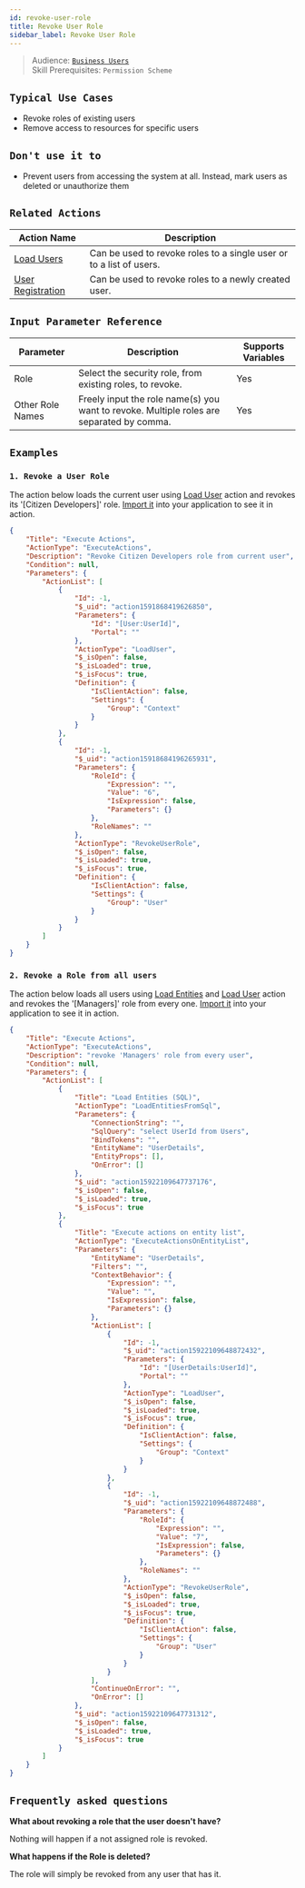 ```yaml
---
id: revoke-user-role
title: Revoke User Role
sidebar_label: Revoke User Role
---
```


> Audience: [`Business Users`](/docs/audience#business-users)<br/>
> Skill Prerequisites: `Permission Scheme`

## `Typical Use Cases`

- Revoke roles of existing users
- Remove access to resources for specific users

## `Don't use it to`

- Prevent users from accessing the system at all. Instead, mark users as deleted or unauthorize them

## `Related Actions`

| Action Name                                             | Description                                                         |
| ------------------------------------------------------- | ------------------------------------------------------------------- |
| [Load Users](/docs/Actions/load-user.md)                | Can be used to revoke roles to a single user or to a list of users. |
| [User Registration](/docs/Actions/user-registration.md) | Can be used to revoke roles to a newly created user.                |

## `Input Parameter Reference`

| Parameter        | Description                                                                              | Supports Variables |
| ---------------- | ---------------------------------------------------------------------------------------- | ------------------ |
| Role             | Select the security role, from existing roles, to revoke.                                | Yes                |
| Other Role Names | Freely input the role name(s) you want to revoke. Multiple roles are separated by comma. | Yes                |

## `Examples`

### `1. Revoke a User Role `

The action below loads the current user using [Load User](/docs/Actions/load-user) action and revokes its '[Citizen Developers]' role. [Import it](/docs/Actions/Import-actions) into your application to see it in action.

```json
{
    "Title": "Execute Actions",
    "ActionType": "ExecuteActions",
    "Description": "Revoke Citizen Developers role from current user",
    "Condition": null,
    "Parameters": {
        "ActionList": [
            {
                "Id": -1,
                "$_uid": "action1591868419626850",
                "Parameters": {
                    "Id": "[User:UserId]",
                    "Portal": ""
                },
                "ActionType": "LoadUser",
                "$_isOpen": false,
                "$_isLoaded": true,
                "$_isFocus": true,
                "Definition": {
                    "IsClientAction": false,
                    "Settings": {
                        "Group": "Context"
                    }
                }
            },
            {
                "Id": -1,
                "$_uid": "action15918684196265931",
                "Parameters": {
                    "RoleId": {
                        "Expression": "",
                        "Value": "6",
                        "IsExpression": false,
                        "Parameters": {}
                    },
                    "RoleNames": ""
                },
                "ActionType": "RevokeUserRole",
                "$_isOpen": false,
                "$_isLoaded": true,
                "$_isFocus": true,
                "Definition": {
                    "IsClientAction": false,
                    "Settings": {
                        "Group": "User"
                    }
                }
            }
        ]
    }
}
```

### `2. Revoke a Role from all users`

The action below loads all users using [Load Entities](/docs/Actions/load-entitites) and [Load User](/docs/Actions/load-user) action and revokes the '[Managers]' role from every one. [Import it](/docs/Actions/Import-actions) into your application to see it in action.

```json
{
    "Title": "Execute Actions",
    "ActionType": "ExecuteActions",
    "Description": "revoke 'Managers' role from every user",
    "Condition": null,
    "Parameters": {
        "ActionList": [
            {
                "Title": "Load Entities (SQL)",
                "ActionType": "LoadEntitiesFromSql",
                "Parameters": {
                    "ConnectionString": "",
                    "SqlQuery": "select UserId from Users",
                    "BindTokens": "",
                    "EntityName": "UserDetails",
                    "EntityProps": [],
                    "OnError": []
                },
                "$_uid": "action15922109647737176",
                "$_isOpen": false,
                "$_isLoaded": true,
                "$_isFocus": true
            },
            {
                "Title": "Execute actions on entity list",
                "ActionType": "ExecuteActionsOnEntityList",
                "Parameters": {
                    "EntityName": "UserDetails",
                    "Filters": "",
                    "ContextBehavior": {
                        "Expression": "",
                        "Value": "",
                        "IsExpression": false,
                        "Parameters": {}
                    },
                    "ActionList": [
                        {
                            "Id": -1,
                            "$_uid": "action15922109648872432",
                            "Parameters": {
                                "Id": "[UserDetails:UserId]",
                                "Portal": ""
                            },
                            "ActionType": "LoadUser",
                            "$_isOpen": false,
                            "$_isLoaded": true,
                            "$_isFocus": true,
                            "Definition": {
                                "IsClientAction": false,
                                "Settings": {
                                    "Group": "Context"
                                }
                            }
                        },
                        {
                            "Id": -1,
                            "$_uid": "action15922109648872488",
                            "Parameters": {
                                "RoleId": {
                                    "Expression": "",
                                    "Value": "7",
                                    "IsExpression": false,
                                    "Parameters": {}
                                },
                                "RoleNames": ""
                            },
                            "ActionType": "RevokeUserRole",
                            "$_isOpen": false,
                            "$_isLoaded": true,
                            "$_isFocus": true,
                            "Definition": {
                                "IsClientAction": false,
                                "Settings": {
                                    "Group": "User"
                                }
                            }
                        }
                    ],
                    "ContinueOnError": "",
                    "OnError": []
                },
                "$_uid": "action15922109647731312",
                "$_isOpen": false,
                "$_isLoaded": true,
                "$_isFocus": true
            }
        ]
    }
}
```

## `Frequently asked questions`

**What about revoking a role that the user doesn't have?**

Nothing will happen if a not assigned role is revoked.

**What happens if the Role is deleted?**

The role will simply be revoked from any user that has it.
